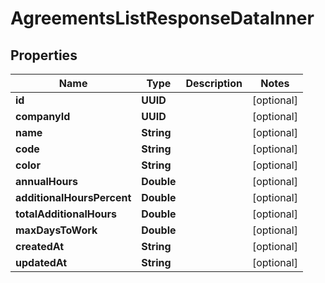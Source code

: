 

# AgreementsListResponseDataInner


## Properties

| Name | Type | Description | Notes |
|------------ | ------------- | ------------- | -------------|
|**id** | **UUID** |  |  [optional] |
|**companyId** | **UUID** |  |  [optional] |
|**name** | **String** |  |  [optional] |
|**code** | **String** |  |  [optional] |
|**color** | **String** |  |  [optional] |
|**annualHours** | **Double** |  |  [optional] |
|**additionalHoursPercent** | **Double** |  |  [optional] |
|**totalAdditionalHours** | **Double** |  |  [optional] |
|**maxDaysToWork** | **Double** |  |  [optional] |
|**createdAt** | **String** |  |  [optional] |
|**updatedAt** | **String** |  |  [optional] |




